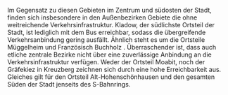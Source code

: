 Im Gegensatz zu diesen Gebieten im Zentrum und südosten der Stadt, finden sich insbesondere in den Außenbezirken Gebiete
die ohne weitreichende Verkehrsinfrastruktur. <span class="marker-label" id="marker-label-kladow">Kladow</span>, der südlichste Ortsteil
 der Stadt, ist lediglich mit dem Bus 
erreichbar, sodass die übergreifende Verkehrsanbindung gering ausfällt. Ähnlich steht es um die Ortsteile <span class="marker-label" id
="marker-label-mueggelheim">Müggelheim</span> und <span class="marker-label" id="marker-label-franzoesisch-buchholz">Französisch Buchholz
</span>. Überraschender ist, dass auch etliche zentrale Bezirke nicht über eine  zuverlässige Anbindung an die Verkehrsinfrastruktur 
verfügen. Weder der Ortsteil <span class="marker-label" id="marker-label-moabit">Moabit</span>, noch der 
<span class="marker-label" id="marker-label-graefekiez">Gräfekiez</span> in Kreuzberg zeichnen sich durch eine hohe
 Erreichbarkeit aus. Gleiches gilt für den Ortsteil <span class="marker-label" id="marker-label-alt-hohenschoenhausen">Alt-Hohenschönhausen
  </span> und den gesamten Süden der Stadt jenseits des S-Bahnrings.
